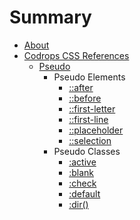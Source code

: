 # Summary

- [About](./README.md)
- [Codrops CSS References](./codrops/codrops.md)
    * [Pseudo](./codrops/pseudoClass/pseudoClass.md)
        * Pseudo Elements  
            * [::after](./codrops/pseudoClass/after/after.md)
            * [::before](./codrops/pseudoClass/before/before.md)
            * [::first-letter](./codrops/pseudoClass/firstletter/firstletter.md)
            * [::first-line](./codrops/pseudoClass/firstline/firstline.md)
            * [::placeholder](./codrops/pseudoClass/placeholder/placeholder.md)
            * [::selection](./codrops/pseudoClass/selection/selection.md)
        * Pseudo Classes
            * [:active](./codrops/pseudoClass/active/active.md)
            * [:blank](./codrops/pseudoClass/blank/blank.md)
            * [:check](./codrops/pseudoClass/check/check.md)
            * [:default](./codrops/pseudoClass/default/default.md)
            * [:dir()](./codrops/pseudoClass/dir/dir.md)